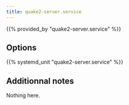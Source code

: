 ```yaml
---
title: quake2-server.service
---
```


{{% provided_by "quake2-server.service" %}}

## Options

{{% systemd_unit "quake2-server.service" %}}

## Additionnal notes

Nothing here.